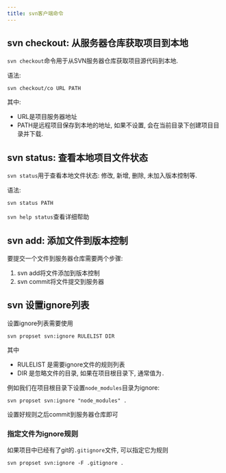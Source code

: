 ```yaml
---
title: svn客户端命令
---
```


## svn checkout: 从服务器仓库获取项目到本地

`svn checkout`命令用于从SVN服务器仓库获取项目源代码到本地.

语法:

```
svn checkout/co URL PATH
```

其中:

- URL是项目服务器地址
- PATH是远程项目保存到本地的地址, 如果不设置, 会在当前目录下创建项目目录并下载.


## svn status: 查看本地项目文件状态

`svn status`用于查看本地文件状态: 修改, 新增, 删除, 未加入版本控制等.

语法:

```
svn status PATH
```

`svn help status`查看详细帮助


## svn add: 添加文件到版本控制

要提交一个文件到服务器仓库需要两个步骤:

1. svn add将文件添加到版本控制
2. svn commit将文件提交到服务器


## svn 设置ignore列表

设置ignore列表需要使用

```
svn propset svn:ignore RULELIST DIR
```

其中

- RULELIST 是需要ignore文件的规则列表
- DIR 是忽略文件的目录, 如果在项目根目录下, 通常值为`.`

例如我们在项目根目录下设置`node_modules`目录为ignore:

```
svn propset svn:ignore "node_modules" .
```

设置好规则之后commit到服务器仓库即可

### 指定文件为ignore规则

如果项目中已经有了git的`.gitignore`文件, 可以指定它为规则

```
svn propset svn:ignore -F .gitignore .
```
